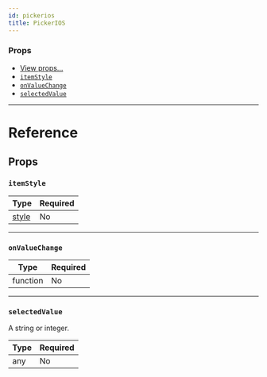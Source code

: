```yaml
---
id: pickerios
title: PickerIOS
---
```


### Props

- [View props...](docs/view-props.html)
- [`itemStyle`](docs/pickerios.html#itemstyle)
- [`onValueChange`](docs/pickerios.html#onvaluechange)
- [`selectedValue`](docs/pickerios.html#selectedvalue)






---

# Reference

## Props

### `itemStyle`



| Type | Required |
| - | - |
| [style](docs/text-style-props.html) | No |




---

### `onValueChange`



| Type | Required |
| - | - |
| function | No |




---

### `selectedValue`

A string or integer.

| Type | Required |
| - | - |
| any | No |







